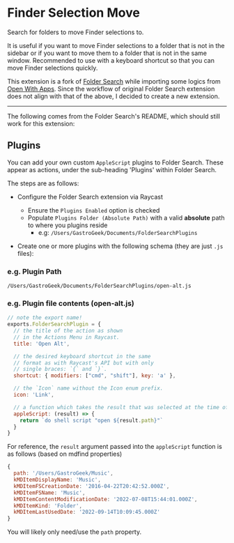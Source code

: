 # Finder Selection Move

Search for folders to move Finder selections to.

It is useful if you want to move Finder selections to a folder that is not in the sidebar or if you want to move them to a folder that is not in the same window.
Recommended to use with a keyboard shortcut so that you can move Finder selections quickly.

This extension is a fork of [Folder Search](https://www.raycast.com/GastroGeek/folder-search) while importing some logics from [Open With Apps](https://www.raycast.com/fturcheti/open-with-app).
Since the workflow of original Folder Search extension does not align with that of the above, I decided to create a new extension.

---
The following comes from the Folder Search's README, which should still work for this extension:

## Plugins

You can add your own custom `AppleScript` plugins to Folder Search. These appear as actions, under the sub-heading 'Plugins' within Folder Search.

The steps are as follows:

* Configure the Folder Search extension via Raycast
    * Ensure the `Plugins Enabled` option is checked
    * Populate `Plugins Folder (Absolute Path)` with a valid **absolute** path to where you plugins reside
        * e.g: `/Users/GastroGeek/Documents/FolderSearchPlugins`

* Create one or more plugins with the following schema (they are just `.js` files):

### e.g. Plugin Path

```
/Users/GastroGeek/Documents/FolderSearchPlugins/open-alt.js
```

### e.g. Plugin file contents (open-alt.js)

```js
// note the export name!
exports.FolderSearchPlugin = {
  // the title of the action as shown
  // in the Actions Menu in Raycast.
  title: 'Open Alt',

  // the desired keyboard shortcut in the same
  // format as with Raycast's API but with only
  // single braces: `{` and `}`.
  shortcut: { modifiers: ["cmd", "shift"], key: 'a' },

  // the `Icon` name without the Icon enum prefix.
  icon: 'Link',

  // a function which takes the result that was selected at the time of execution and returns a valid AppleScript. This AppleScript is what gets executed.
  appleScript: (result) => {
    return `do shell script "open ${result.path}"`
  }
}
```

For reference, the `result` argument passed into the `appleScript` function is as follows (based on mdfind properties)

```js
{
  path: '/Users/GastroGeek/Music',
  kMDItemDisplayName: 'Music',
  kMDItemFSCreationDate: '2016-04-22T20:42:52.000Z',
  kMDItemFSName: 'Music',
  kMDItemContentModificationDate: '2022-07-08T15:44:01.000Z',
  kMDItemKind: 'Folder',
  kMDItemLastUsedDate: '2022-09-14T10:09:45.000Z'
}
```

You will likely only need/use the `path` property.